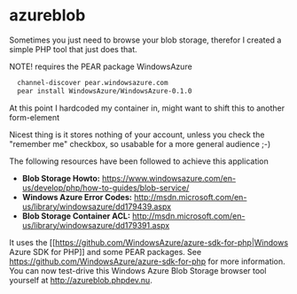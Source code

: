 azureblob
=========

Sometimes you just need to browse your blob storage, therefor I created a simple PHP tool that just does that.

NOTE! requires the PEAR package WindowsAzure

```bash
  channel-discover pear.windowsazure.com
  pear install WindowsAzure/WindowsAzure-0.1.0
```

At this point I hardcoded my container in, might want to shift this to another form-element

Nicest thing is it stores nothing of your account, unless you check the "remember me" checkbox, so usabable for a more general audience ;-)

The following resources have been followed to achieve this application

* **Blob Storage Howto:** https://www.windowsazure.com/en-us/develop/php/how-to-guides/blob-service/
* **Windows Azure Error Codes:** http://msdn.microsoft.com/en-us/library/windowsazure/dd179439.aspx
* **Blob Storage Container ACL:** http://msdn.microsoft.com/en-us/library/windowsazure/dd179391.aspx

It uses the [[https://github.com/WindowsAzure/azure-sdk-for-php|Windows Azure SDK for PHP]] and some PEAR packages. See https://github.com/WindowsAzure/azure-sdk-for-php for more information.
You can now test-drive this Windows Azure Blob Storage browser tool yourself at http://azureblob.phpdev.nu.
